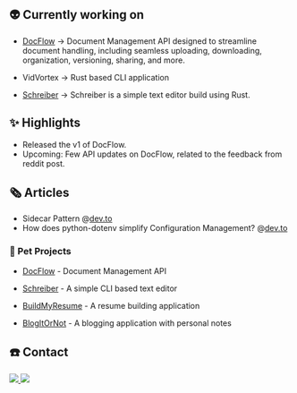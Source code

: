 
## 👽 Currently working on

- [DocFlow](https://www.github.com/jiisanda/docflow)
    -> Document Management API designed to streamline document handling, including seamless uploading, downloading, organization, versioning, sharing, and more.

- VidVortex -> Rust based CLI application

- [Schreiber](https://www.github.com/jiisanda/schreiber)
    -> Schreiber is a simple text editor build using Rust.

## ✨ Highlights

- Released the v1 of DocFlow.
- Upcoming: Few API updates on DocFlow, related to the feedback from reddit post.

## 🗞️ Articles

- Sidecar Pattern @[dev.to](https://dev.to/jiisanda/sidecar-pattern-4cp3)
- How does python-dotenv simplify Configuration Management? @[dev.to](https://dev.to/jiisanda/how-does-python-dotenv-simplify-configuration-management-3ne6)

### 🐼 Pet Projects

- [DocFlow](https://www.github.com/jiisanda/docflow) - Document Management API

- [Schreiber](https://www.github.com/jiisanda/schreiber) - A simple CLI based text editor

- [BuildMyResume](https://www.github.com/jiisanda/BuildMyResume) - A resume building application

- [BlogItOrNot](https://www.github.com/jiisanda/blogitornot) - A blogging application with personal notes

## ☎️ Contact

<a target="_blank" href="mailto:harshjaiswal2307@gmail.com"> <img src="https://img.shields.io/badge/Gmail-100000?style=for-the-badge&logo=gmail&logoColor=white"/> </a>
<a target="_blank" href="https://www.linkedin.com/in/jiisanda"> <img src="https://img.shields.io/badge/LinkedIn-100000?style=for-the-badge&logo=linkedin&logoColor=white" /></a>
